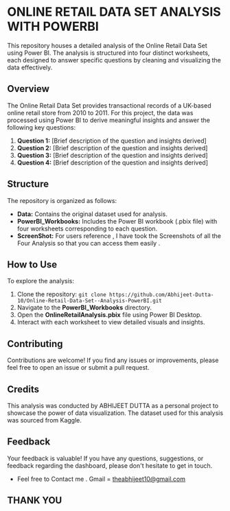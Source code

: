 # ONLINE RETAIL DATA SET ANALYSIS WITH POWERBI 

This repository houses a detailed analysis of the Online Retail Data Set using Power BI. The analysis is structured into four distinct worksheets, each designed to answer specific questions by cleaning and visualizing the data effectively.

## Overview

The Online Retail Data Set provides transactional records of a UK-based online retail store from 2010 to 2011. For this project, the data was processed using Power BI to derive meaningful insights and answer the following key questions:

1. **Question 1:** [Brief description of the question and insights derived]
2. **Question 2:** [Brief description of the question and insights derived]
3. **Question 3:** [Brief description of the question and insights derived]
4. **Question 4:** [Brief description of the question and insights derived]

## Structure

The repository is organized as follows:

- **Data:** Contains the original dataset used for analysis.
- **PowerBI_Workbooks:** Includes the Power BI workbook (.pbix file) with four worksheets corresponding to each question.
- **ScreenShot:** For users reference , I have took the Screenshots of all the Four Analysis so that you can access them easily .

## How to Use

To explore the analysis:

1. Clone the repository: `git clone https://github.com/Abhijeet-Dutta-10/Online-Retail-Data-Set--Analysis-PowerBI.git`
2. Navigate to the **PowerBI_Workbooks** directory.
3. Open the **OnlineRetailAnalysis.pbix** file using Power BI Desktop.
4. Interact with each worksheet to view detailed visuals and insights.

## Contributing

Contributions are welcome! If you find any issues or improvements, please feel free to open an issue or submit a pull request.

## Credits
This analysis was conducted by ABHIJEET DUTTA as a personal project to showcase the power of data visualization. The dataset used for this analysis was sourced from Kaggle.

## Feedback
Your feedback is valuable! If you have any questions, suggestions, or feedback regarding the dashboard, please don't hesitate to get in touch.

- Feel free to Contact me . Gmail = theabhijeet10@gmail.com

## THANK YOU
